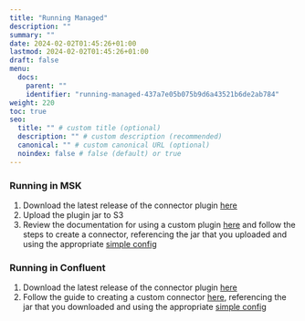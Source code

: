 ```yaml
---
title: "Running Managed"
description: ""
summary: ""
date: 2024-02-02T01:45:26+01:00
lastmod: 2024-02-02T01:45:26+01:00
draft: false
menu:
  docs:
    parent: ""
    identifier: "running-managed-437a7e05b075b9d6a43521b6de2ab784"
weight: 220
toc: true
seo:
  title: "" # custom title (optional)
  description: "" # custom description (recommended)
  canonical: "" # custom canonical URL (optional)
  noindex: false # false (default) or true
---
```


### Running in MSK

1. Download the latest release of the connector plugin [here](/releases/jar-files)
2. Upload the plugin jar to S3
3. Review the documentation for using a custom plugin [here](https://docs.aws.amazon.com/msk/latest/developerguide/msk-connect-plugins.html) and follow the steps to create a connector, referencing the jar that you uploaded and using the appropriate [simple config](/docs/config/simple-kafka-props)

### Running in Confluent

1. Download the latest release of the connector plugin [here](/releases/jar-files)
2. Follow the guide to creating a custom connector [here](https://docs.confluent.io/cloud/current/connectors/bring-your-connector/custom-connector-qs.html), referencing the jar that you downloaded and using the appropriate [simple config](/docs/config/simple-kafka-props)
